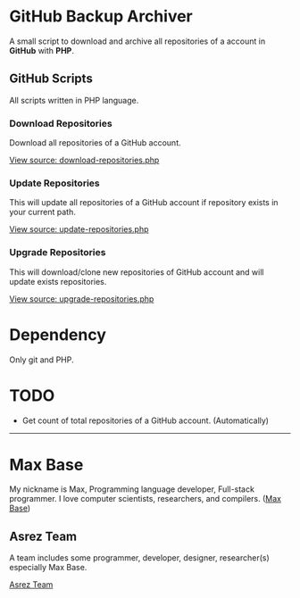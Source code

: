 # GitHub Backup Archiver

A small script to download and archive all repositories of a account in **GitHub** with **PHP**.

## GitHub Scripts

All scripts written in PHP language.

### Download Repositories

Download all repositories of a GitHub account.

[View source: download-repositories.php](download-repositories.php)

### Update Repositories

This will update all repositories of a GitHub account if repository exists in your current path.

[View source: update-repositories.php](update-repositories.php)

### Upgrade Repositories

This will download/clone new repositories of GitHub account and will update exists repositories.

[View source: upgrade-repositories.php](upgrade-repositories.php)

# Dependency

Only git and PHP.

# TODO

- Get count of total repositories of a GitHub account. (Automatically)

---------

# Max Base

My nickname is Max, Programming language developer, Full-stack programmer. I love computer scientists, researchers, and compilers. ([Max Base](https://maxbase.org/))

## Asrez Team

A team includes some programmer, developer, designer, researcher(s) especially Max Base.

[Asrez Team](https://www.asrez.com/)
